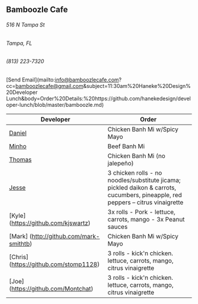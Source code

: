 ## Bamboozle Cafe
###### 516 N Tampa St
###### Tampa, FL
###### (813) 223-7320
[Send Email](mailto:info@bamboozlecafe.com?cc=bamboozlecafe@gmail.com&subject=11:30am%20Haneke%20Design%20Developer Lunch&body=Order%20Details:%20https://github.com/hanekedesign/developer-lunch/blob/master/bamboozle.md)

Developer     | Order
--------------|---------------------
[Daniel](https://github.com/dtartaglia)           	| Chicken Banh Mi w/Spicy Mayo
[Minho](https://github.com/minhochoi)               | Beef Banh Mi
[Thomas](https://github.com/ThomasKomarnicki)       | Chicken Banh Mi (no jalepeño)
[Jesse](https://github.com/jessecurry)              | 3 chicken rolls - no noodles/substitute jicama; pickled daikon & carrots, cucumbers, pineapple, red peppers – citrus vinaigrette
[Kyle] (https://github.com/kjswartz)                | 3x rolls - Pork - lettuce, carrots, mango - 3x Peanut sauces
[Mark] (http://github.com/mark-smithtb)             | Chicken Banh Mi w/Spicy Mayo
[Chris] (https://github.com/stomp1128)              | 3 rolls - kick'n chicken. lettuce, carrots, mango, citrus vinaigrette
[Joe] (https://github.com/Montchat)                 | 3 rolls - kick'n chicken. lettuce, carrots, mango, citrus vinaigrette
